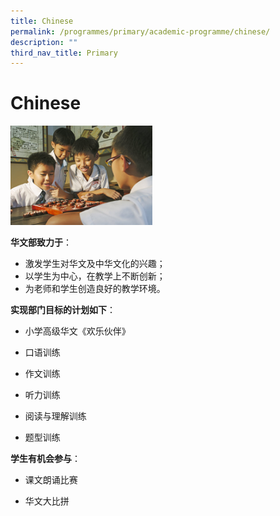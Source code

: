 ```yaml
---
title: Chinese
permalink: /programmes/primary/academic-programme/chinese/
description: ""
third_nav_title: Primary
---
```

# Chinese

<img src="/images/Academic%20Programme/Primary/Chinese%20Language%201.jpg"  
     style="width:45%">


**华文部致力于**：  

*   激发学生对华文及中华文化的兴趣；
*   以学生为中心，在教学上不断创新；
*   为老师和学生创造良好的教学环境。

  

**实现部门目标的计划如下**：

*   小学高级华文《欢乐伙伴》  
    
*   口语训练
*   作文训练  
    
*   听力训练  
    
*   阅读与理解训练  
    
*   题型训练  
      
    

**学生有机会参与**：  

*   课文朗诵比赛  
    
*   华文大比拼